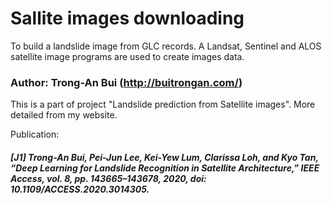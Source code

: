 # Sallite images downloading
To build a landslide image from GLC records. A Landsat, Sentinel and ALOS satellite image programs are used to create images data.
### Author: Trong-An Bui (http://buitrongan.com/)

This is a part of project "Landslide prediction from Satellite images". More detailed from my website.

Publication:
##### [J1] Trong-An Bui, Pei-Jun Lee, Kei-Yew Lum, Clarissa Loh, and Kyo Tan, “Deep Learning for Landslide Recognition in Satellite Architecture,” IEEE Access, vol. 8, pp. 143665–143678, 2020, doi: 10.1109/ACCESS.2020.3014305.

